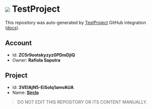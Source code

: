 # ![](https://s3.amazonaws.com/storage-static.testproject.io/logos/TP-Logo-Square.svg) TestProject

This repository was auto-generated by [TestProject](https://testproject.io) GitHub integration ([docs](https://docs.testproject.io/testproject-integrations/github-integration)).

## Account
* Id: **ZC5r9ootskyzyz0PDmDjiQ**
* Owner: **Rafiola Saputra**

## Project
* Id: **3VElAjN5-EiSoIq1amvAUA**
* Name: **[Sirclo](https://app.testproject.io/#/projects/1100249/tests)**

> DO NOT EDIT THIS REPOSITORY OR ITS CONTENT MANUALLY.